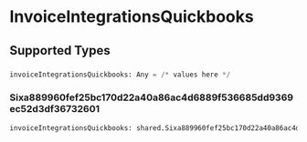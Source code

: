 # InvoiceIntegrationsQuickbooks


## Supported Types

### 

```python
invoiceIntegrationsQuickbooks: Any = /* values here */
```

### Sixa889960fef25bc170d22a40a86ac4d6889f536685dd9369ec52d3df36732601

```python
invoiceIntegrationsQuickbooks: shared.Sixa889960fef25bc170d22a40a86ac4d6889f536685dd9369ec52d3df36732601 = /* values here */
```

